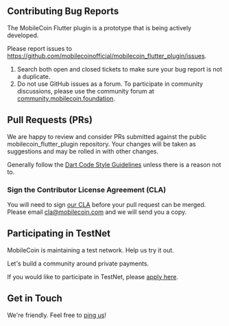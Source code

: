 ## Contributing Bug Reports

The MobileCoin Flutter plugin is a prototype that is being actively developed.

Please report issues to https://github.com/mobilecoinofficial/mobilecoin_flutter_plugin/issues.

1. Search both open and closed tickets to make sure your bug report is not a duplicate.
1. Do not use GitHub issues as a forum. To participate in community discussions, please use the community forum at [community.mobilecoin.foundation](https://community.mobilecoin.foundation).

## Pull Requests (PRs)

We are happy to review and consider PRs submitted against the public mobilecoin_flutter_plugin repository. Your changes will be taken as suggestions and may be rolled in with other changes.

Generally follow the [Dart Code Style Guidelines](https://dart.dev/effective-dart/style) unless there is a reason not to.

### Sign the Contributor License Agreement (CLA)

You will need to sign [our CLA](./CLA.md) before your pull request can be merged. Please email [cla@mobilecoin.com](mailto://cla@mobilecoin.com) and we will send you a copy.

## Participating in TestNet

MobileCoin is maintaining a test network. Help us try it out.

Let's build a community around private payments.

If you would like to participate in TestNet, please [apply here](https://forms.gle/ULNjA6cMxCD5XNyT7).

## Get in Touch

We're friendly. Feel free to [ping us](mailto://support@mobilecoin.com)!
